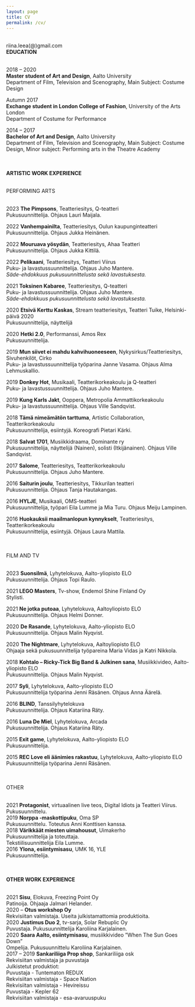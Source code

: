 ```yaml
---
layout: page
title: CV
permalink: /cv/
---
```

<br/>
riina.leea(@)gmail.com  
<br/>
<div class="post-text-alone">  
<strong>EDUCATION</strong>  
<p></p>   
<br/>
  2018 – 2020  
  <br/>
  <strong>Master student of Art and Design</strong>, Aalto University  
  <br/> 
  Department of Film, Television and Scenography, Main Subject: Costume Design  
<p></p>   
  Autumn 2017 
  <br/> 
  <strong>Exchange student in London College of Fashion</strong>, University of the Arts London  
  <br/>  
  Department of Costume for Performance  
<p></p> 
  2014 – 2017  
  <br/>
  <strong>Bachelor of Art and Design</strong>, Aalto University
  <br/>
  Department of Film, Television and Scenography, Main Subject: Costume Design, Minor
subject: Performing arts in the Theatre Academy  
<p></p>  
<br/>
<br/>
<strong>ARTISTIC WORK EXPERIENCE</strong>  
<p></p>  
<br/>
PERFORMING ARTS  
<p></p>  
<br/>
  2023 <strong>The Pimpsons</strong>, Teatteriesitys, Q-teatteri  
   <br/>
  Pukusuunnittelija. Ohjaus Lauri Maijala.  
<p></p>  
  2022 <strong>Vanhempainilta</strong>, Teatteriesitys, Oulun kaupunginteatteri  
   <br/>
  Pukusuunnittelija. Ohjaus Jukka Heinänen.  
<p></p>   
  2022 <strong>Mouruava yösydän</strong>, Teatteriesitys, Ahaa Teatteri  
   <br/>
  Pukusuunnittelija. Ohjaus Jukka Kittilä.  
<p></p>  
2022 <strong>Pelikaani</strong>, Teatteriesitys, Teatteri Viirus
 <br/>
Puku- ja lavastussuunnittelija. Ohjaus Juho Mantere.
 <br/>
<em>Säde-ehdokkuus pukusuunnittelusta sekä lavastuksesta.</em>
<p></p>  
2021 <strong>Toksinen Kabaree</strong>, Teatteriesitys, Q-teatteri
 <br/>
Puku- ja lavastussuunnittelija. Ohjaus Juho Mantere.
 <br/>
<em>Säde-ehdokkuus pukusuunnittelusta sekä lavastuksesta.</em>
<p></p>  
2020 <strong>Etsivä Kerttu Kaskas</strong>, Stream teatteriesitys, Teatteri Tuike, Helsinki-päivä 2020
 <br/>
Pukusuunnittelija, näyttelijä
<p></p>  
2020 <strong>Hetki 2.0</strong>, Performanssi, Amos Rex
 <br/>
Pukusuunnittelija.
<p></p>  
2019 <strong>Mun siivet ei mahdu kahvihuoneeseen</strong>, Nykysirkus/Teatteriesitys, Sivuhenkilöt, Cirko
 <br/>
Puku- ja lavastussuunnittelija työparina Janne Vasama. Ohjaus Alma Lehmuskallio.
<p></p>  
2019 <strong>Donkey Hot</strong>, Musikaali, Teatterikorkeakoulu ja Q-teatteri
 <br/>
Puku- ja lavastussuunnittelija. Ohjaus Juho Mantere.
<p></p>  
2019 <strong>Kung Karls Jakt</strong>, Ooppera, Metropolia Ammattikorkeakoulu
 <br/>
Puku- ja lavastussuunnittelija. Ohjaus Ville Sandqvist.
<p></p>  
2018 <strong>Tämä nimeämätön tarttuma</strong>, Artistic Collaboration, Teatterikorkeakoulu
 <br/>
Pukusuunnittelija, esiintyjä. Koreografi Pietari Kärki.
<p></p>  
2018 <strong>Salvat 1701</strong>, Musiikkidraama, Dominante ry
 <br/>
Pukusuunnittelija, näyttelijä (Nainen), solisti (Itkijänainen). Ohjaus Ville Sandqvist.
<p></p>  
2017 <strong>Salome</strong>, Teatteriesitys, Teatterikorkeakoulu
 <br/>
Pukusuunnittelija. Ohjaus Juho Mantere.
<p></p>  
2016 <strong>Saiturin joulu</strong>, Teatteriesitys, Tikkurilan teatteri
 <br/>
Pukusuunnittelija. Ohjaus Tanja Hautakangas.
<p></p>  
2016 <strong>HYLJE</strong>, Musikaali, OMS-teatteri
 <br/>
Pukusuunnittelija, työpari Eila Lumme ja Mia Turu. Ohjaus Meiju Lampinen.
<p></p>  
2016 <strong>Huokauksii maailmanlopun kynnykselt</strong>, Teatteriesitys, Teatterikorkeakoulu
 <br/>
Pukusuunnittelija, esiintyjä. Ohjaus Laura Mattila.
<p></p>  
<br/>
<br/>
FILM AND TV
<p></p>  
<br/>
2023 <strong>Suonsilmä</strong>, Lyhytelokuva, Aalto-yliopisto ELO
 <br/>
Pukusuunnittelija. Ohjaus Topi Raulo.
<p></p>  
2021 <strong>LEGO Masters</strong>, Tv-show, Endemol Shine Finland Oy
 <br/>
Stylisti.
<p></p>  
2021 <strong>Ne jotka putoaa</strong>, Lyhytelokuva, Aaltoyliopisto ELO
 <br/>
Pukusuunnittelija. Ohjaus Helmi Donner.
<p></p>  
2020 <strong>De Rasande</strong>, Lyhytelokuva, Aalto-yliopisto ELO
 <br/>
Pukusuunnittelija. Ohjaus Malin Nyqvist.
<p></p>  
2020 <strong>The Nightmare</strong>, Lyhytelokuva, Aaltoyliopisto ELO
 <br/>
Ohjaaja sekä pukusuunnittelija työpareina Maria Vidas ja Katri Nikkola.
<p></p>  
2018 <strong>Kohtalo – Ricky-Tick Big Band & Julkinen sana</strong>, Musiikkivideo, Aalto-yliopisto ELO
 <br/>
Pukusuunnittelija. Ohjaus Malin Nyqvist.
<p></p>  
2017 <strong>Syli</strong>, Lyhytelokuva, Aalto-yliopisto ELO
 <br/>
Pukusuunnittelija työparina Jenni Räsänen. Ohjaus Anna Äärelä.
<p></p>  
2016 <strong>BLIND</strong>, Tanssilyhytelokuva
 <br/>
Pukusuunnittelija. Ohjaus Katariina Räty.
<p></p>  
2016 <strong>Luna De Miel</strong>, Lyhytelokuva, Arcada
 <br/>
Pukusuunnittelija. Ohjaus Katariina Räty.
<p></p>  
2015 <strong>Exit game</strong>, Lyhytelokuva, Aalto-yliopisto ELO
 <br/>
Pukusuunnittelija.
<p></p>  
2015 <strong>REC Love eli äänimies rakastuu</strong>, Lyhytelokuva, Aalto-yliopisto ELO
 <br/>
Pukusuunnittelija työparina Jenni Räsänen.
<p></p> 
<br/>
<br/>
OTHER
<p></p>  
<br/>
2021 <strong>Protagonist</strong>, virtuaalinen live teos, Digital Idiots ja Teatteri Viirus.
<br/>
Pukusuunnittelu.
<br/>
2019 <strong>Norppa -maskottipuku</strong>, Oma SP
<br/>
Pukusuunnittelu. Toteutus Anni Konttisen kanssa.
<br/>
2018 <strong>Värikkäät miesten uimahousut</strong>, Uimakerho
<br/>
Pukusuunnittelija ja toteuttaja.
<br/>
Tekstiilisuunnittelija Eila Lumme.
<br/>
2016 <strong>Ylona, esiintymisasu</strong>, UMK 16, YLE
<br/>
Pukusuunnittelija.
<p></p> 
<br/>
<br/>
<strong>OTHER WORK EXPERIENCE</strong>
<p></p>  
<br/>
2021 <strong>Sisu</strong>, Elokuva, Freezing Point Oy
<br/>
Patinoija. Ohjaaja Jalmari Helander.
<br/>
2020 – <strong>Otus workshop Oy</strong>
<br/>
Rekvisiitan valmistaja. Useita julkistamattomia produktioita.
<br/>
2020 <strong>Justimus Duo 2</strong>, tv-sarja, Solar Rebuplic Oy
<br/>
Puvustaja. Pukusuunnittelija Karoliina Karjalainen.
<br/>
2020 <strong>Saara Aalto, esiintymisasu</strong>, musiikkivideo ”When The Sun Goes Down”
<br/>
Ompelija. Pukusuunnittelu Karoliina Karjalainen.
<br/>
2017 – 2019 <strong>Sankariliiga Prop shop</strong>, Sankariliiga osk
<br/>
Rekvisiitan valmistaja ja puvustaja
<br/>
Julkistetut produktiot:
<br/>
Puvustaja - Tuntematon REDUX
<br/>
Rekvisiitan valmistaja - Space Nation
<br/>
Rekvisiitan valmistaja - Hevireissu
<br/>
Puvustaja - Kepler 62
<br/>
Rekvisiitan valmistaja - esa-avaruuspuku
<br/>
</div>  
<p></p>


<!-- [Download CV](2020cvnieminen.pdf) -->